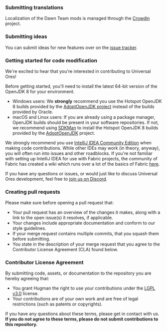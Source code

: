 ### Submitting translations
Localization of the Dawn Team mods is managed through the [Crowdin](https://crowdin.com/project/dawnteam) project.

### Submitting ideas
You can submit ideas for new features over on the [issue tracker](https://github.com/DawnTeamMC/UniversalOres/issues).

### Getting started for code modification
We're excited to hear that you're interested in contributing to Universal Ores!

Before getting started, you'll need to install the latest 64-bit version of the OpenJDK 8 for your environment.
- Windows users: We **strongly** recommend you use the Hotspot OpenJDK 8 builds provided by the [AdoptOpenJDK project](https://adoptopenjdk.net/) instead of the builds provided by Oracle.
- macOS and Linux users: If you are already using a package manager, OpenJDK builds should be present in your software repositories. If not, we recommend using [SDKMan](https://sdkman.io/) to install the Hotspot OpenJDK 8 builds provided by the [AdoptOpenJDK](https://adoptopenjdk.net/) project.

We strongly recommend you use [IntelliJ IDEA Community Edition](https://www.jetbrains.com/idea/) when making code contributions. While other IDEs may work (in theory, anyway), you will often run into issues and other roadblocks. If you're not familiar with setting up IntelliJ IDEA for use with Fabric projects, the community of Fabric has created a wiki which runs over a lot of the basics of Fabric [here](https://fabricmc.net/wiki/doku.php).

If you have any questions or issues, or would just like to discuss Universal Ores development, feel free to [join us on Discord](https://discord.gg/8ksTVJu).

### Creating pull requests
Please make sure before opening a pull request that:

- Your pull request has an overview of the changes it makes, along with a link to the open issue(s) it resolves, if applicable.
- Your changes include appropriate documentation and conform to our style guidelines.
- If your merge request contains multiple commits, that you squash them before submitting.
- You state in the description of your merge request that you agree to the Contributor License Agreement (CLA) found below.

### Contributor License Agreement
By submitting code, assets, or documentation to the repository you are hereby agreeing that:

- You grant Hugman the right to use your contributions under the [LGPL v3.0](https://www.gnu.org/licenses/lgpl-3.0.en.html) license.
- Your contributions are of your own work and are free of legal restrictions (such as patents or copyrights).

If you have any questions about these terms, please get in contact with us.  
**If you do not agree to these terms, please do not submit contributions to this repository.**